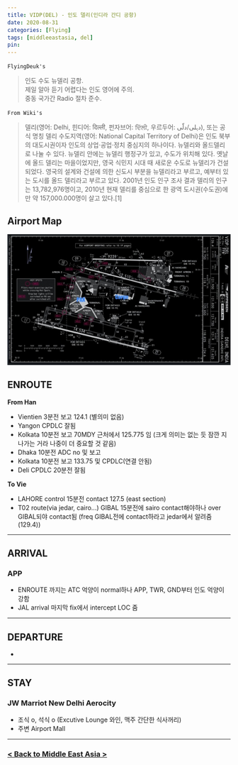 ```yaml
---
title: VIDP(DEL) - 인도 델리(인디라 간디 공항)
date: 2020-08-31
categories: [Flying]
tags: [middleeastasia, del]
pin:
---
```


`FlyingDeuk's`
>인도 수도 뉴델리 공항. <br>
제일 알아 듣기 어렵다는 인도 영어에 주의.<br>
중동 국가간 Radio 절차 준수.

`From Wiki's`
>델리(영어: Delhi, 힌디어: दिल्ली, 펀자브어: ਦਿੱਲੀ, 우르두어: دہلی/دلّی), 또는 공식 명칭 델리 수도지역(영어: National Capital Territory of Delhi)은 인도 북부의 대도시권이자 인도의 상업·공업·정치 중심지의 하나이다. 뉴델리와 올드델리로 나눌 수 있다. 뉴델리 안에는 뉴델리 행정구가 있고, 수도가 위치해 있다. 옛날에 올드 델리는 마을이었지만, 영국 식민지 시대 때 새로운 수도로 뉴델리가 건설되었다. 영국의 설계와 건설에 의한 신도시 부분을 뉴델리라고 부르고, 예부터 있는 도시를 올드 델리라고 부르고 있다. 2001년 인도 인구 조사 결과 델리의 인구는 13,782,976명이고, 2010년 현재 델리를 중심으로 한 광역 도시권(수도권)에만 약 157,000.000명이 살고 있다.[1]

## Airport Map
![del](/img/flying/airport/del_ap.jpg)

## ENROUTE
**From Han**
- Vientien 3분전 보고 124.1 (별의미 없음) <br>
- Yangon CPDLC 잘됨 <br>
- Kolkata 10분전 보고 70MDY 근처에서 125.775 임 (크게 의미는 없는 듯 잠깐 지나가는 거라 나중이 더 중요할 것 같음) <br>
- Dhaka 10분전 ADC no 및 보고 <br>
- Kolkata 10분전 보고 133.75 및 CPDLC(연결 안됨) <br>
- Deli CPDLC 20분전 잘됨 <br>

**To Vie**
- LAHORE control 15분전 contact 127.5 (east section)<br>
- T02 route(via jedar, cairo...) GIBAL 15분전에 sairo contact해야하나 over GIBAL되야 contact됨 (freq GIBAL전에 contact하라고 jedar에서 알려줌 (129.4))

-------

## ARRIVAL
### APP
- ENROUTE 까지는 ATC 억양이 normal하나 APP, TWR, GND부터 인도 억양이 강함
- JAL arrival 마지막 fix에서 intercept LOC 줌

--------

## DEPARTURE
-

-------

## STAY
### JW Marriot New Delhi Aerocity
- 조식 o, 석식 o (Excutive Lounge 와인, 맥주 간단한 식사꺼리)
- 주변 Airport Mall

----------------

### [< Back to Middle East Asia >](/posts/MiddleEastAsia/)
